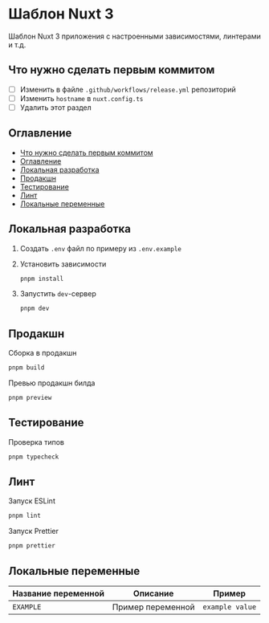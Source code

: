 # Шаблон Nuxt 3

Шаблон Nuxt 3 приложения с настроенными зависимостями, линтерами и т.д.

## Что нужно сделать первым коммитом

- [ ]  Изменить в файле `.github/workflows/release.yml` репозиторий
- [ ]  Изменить `hostname` в `nuxt.config.ts`
- [ ]  Удалить этот раздел

## Оглавление

- [Что нужно сделать первым коммитом](#что-нужно-сделать-первым-коммитом)
- [Оглавление](#оглавление)
- [Локальная разработка](#локальная-разработка)
- [Продакшн](#продакшн)
- [Тестирование](#тестирование)
- [Линт](#линт)
- [Локальные переменные](#локальные-переменные)

## Локальная разработка

1. Создать `.env` файл по примеру из `.env.example`
1. Установить зависимости

   ```sh
   pnpm install
   ```

1. Запустить `dev`-сервер

   ```sh
   pnpm dev
   ```

## Продакшн

Сборка в продакшн

```sh
pnpm build
```

Превью продакшн билда

```sh
pnpm preview
```

## Тестирование

Проверка типов

```sh
pnpm typecheck
```

## Линт

Запуск ESLint

```sh
pnpm lint
```

Запуск Prettier

```sh
pnpm prettier
```

## Локальные переменные

| Название переменной | Описание          | Пример          |
| ------------------- | ----------------- | --------------- |
| `EXAMPLE`           | Пример переменной | `example value` |
